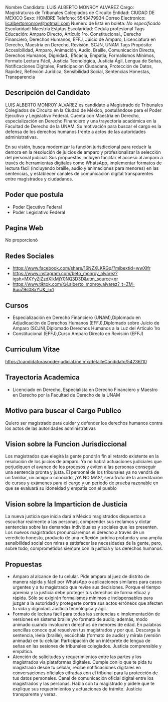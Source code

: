 Nombre Candidato: LUIS ALBERTO MONROY ALVAREZ
Cargo: Magistraturas de Tribunales Colegiados de Circuito
Entidad: CIUDAD DE MEXICO
Sexo: HOMBRE
Telefono: 5543479934
Correo Electronico: licalbertomonroy@hotmail.com
Numero de lista en boleta: *No especificado*
Escolaridad: Maestría
Estatus Escolaridad: Cédula profesional
Tags Educación: Amparo Directo, Artículo 1ro. Constitucional., Derecho Financiero, Derechos Humanos, EFFJ, Juicio de Amparo, Licenciatura en Derecho, Maestría en Derecho, Revisión, SCJN, UNAM
Tags Propósito: Accesibilidad, Amparo, Animación, Audio, Braille, Comunicación Directa, Derechos Humanos, Dignidad., Eficacia, Empatía, Formalismos Mínimos, Formato Lectura Fácil, Justicia Tecnológica, Justicia Ágil, Lengua de Señas, Notificaciones Digitales, Participación Ciudadana, Protección de Datos, Rapidez, Reflexión Jurídica, Sensibilidad Social, Sentencias Honestas, Transparencia


## Descripción del Candidato 

LUIS ALBERTO MONROY ALVAREZ es candidato a Magistrado de Tribunales Colegiados de Circuito en la Ciudad de México, postulándose para el Poder Ejecutivo y Legislativo Federal. Cuenta con Maestría en Derecho, especialización en Derecho Financiero y una trayectoria académica en la Facultad de Derecho de la UNAM.  Su motivación para buscar el cargo es la defensa de los derechos humanos frente a actos de las autoridades administrativas.

En su visión, busca modernizar la función jurisdiccional para reducir la demora en la resolución de juicios de amparo y profesionalizar la selección del personal judicial.  Sus propuestas incluyen facilitar el acceso al amparo a través de herramientas digitales como WhatsApp, implementar formatos de lectura fácil (incluyendo braille, audio y animaciones para menores) en las sentencias, y establecer canales de comunicación digital transparentes entre magistrados y ciudadanos.


## Poder que postula

- Poder Ejecutivo Federal
- Poder Legislativo Federal


## Pagina Web

No proporcionó


## Redes Sociales

- https://www.facebook.com/share/16NZXLKRGq/?mibextid=wwXIfr
- https://www.instagram.com/beto_monroy_alvarez?igsh=MXYyZjZzdXlkMjY0NQ3D3D&utm_source=qr
- https://www.tiktok.com/@l.alberto_monroy.alvarez?_t=ZM-8uuZ9s08xYU&_r=1


## Cursos

- Especialización en Derecho Financiero (UNAM),Diplomado en Adjudicación de Derechos Humanos (EFFJ),Diplomado sobre Juicio de Amparo (SCJN),Diplomado Derechos Humanos a la Luz del Artículo 1ro
- Constitucional (EFFJ),Curso Amparo Directo en Revisión (EFFJ)


## Curriculum Vitae

https://candidaturaspoderjudicial.ine.mx/detalleCandidato/54236/10


## Trayectoria Academica

- Licenciado en Derecho, Especialista en Derecho Financiero y Maestro en Derecho por la Facultad de Derecho de la UNAM


## Motivo para buscar el Cargo Publico

Quiero ser magistrado para cuidar y defender los derechos humanos contra los actos de las autoridades administrativas


## Vision sobre la Funcion Jurisdiccional

Los magistrados que elegirá la gente pondrán fin al retardo existente en la resolución de los juicios de amparo. Ya no habrá actuaciones judiciales que perjudiquen el avance de los procesos y eviten a las personas conseguir una sentencia pronta y justa. El personal de los tribunales ya no vendrá de un familiar, un amigo o conocido, ¡YA NO MAS!, será fruto de la acreditación de cursos y exámenes para el cargo y un periodo de prueba razonable en que se evaluará su idoneidad y empatía con el pueblo


## Vision sobre la Imparticion de Justicia

La nueva justicia que inicia dará a México magistrados dispuestos a escuchar realmente a las personas, comprender sus reclamos y dictar sentencias sobre las demandas individuales y sociales que les presenten. Los nuevos magistrados pronunciaremos el derecho a través de un veredicto honesto, producto de una reflexión jurídica profunda y una amplia sensibilidad social con miras a satisfacer las necesidades de la gente, pero, sobre todo, comprometidos siempre con la justicia y los derechos humanos.


## Propuestas

- Amparo al alcance de tu celular. Pide amparo al juez de distrito de manera rápida y fácil por WhatsApp o aplicaciones similares para casos urgentes y a tu magistrado que revise sus decisiones. Porque el tiempo apremia y la justicia debe proteger tus derechos de forma eficaz y rápida. Sólo se exigirán formalismos mínimos e indispensables para juzgar a la autoridad y protegerte contra sus actos erróneos que afecten tu vida y dignidad. Justicia tecnológica y ágil.
- Formato de lectura fácil para todas las sentencias e implementación de versiones en sistema braille y/o formato de audio; además, modo animado cuando involucren derechos de menores de edad. En palabras sencillas conoce qué resuelven tus magistrados y por qué. Descarga la sentencia, léela (braille), escúchala (formato de audio) y mírala (versión animada) en tu celular. Participación de un intérprete de lengua de señas en las sesiones de tribunales colegiados. Justicia comprensible y empática.
- Atención de solicitudes y requerimientos entre las partes y los magistrados vía plataformas digitales. Cumple con lo que te pida tu magistrado desde tu celular, recibe notificaciones digitales en conversaciones oficiales cifradas con el tribunal para la protección de tus datos personales. Canal de comunicación oficial digital entre los magistrados y las personas. Habla con tu magistrado y pídele que te explique sus requerimientos y actuaciones de trámite. Justicia transparente y veraz.

